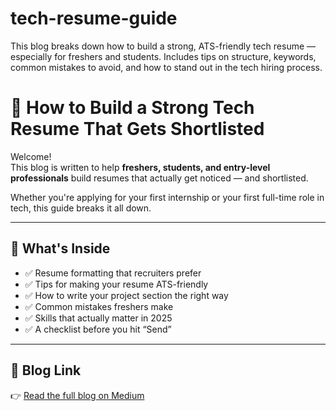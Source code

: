 # tech-resume-guide
This blog breaks down how to build a strong, ATS-friendly tech resume — especially for freshers and students. Includes tips on structure, keywords, common mistakes to avoid, and how to stand out in the tech hiring process.
# 🧠 How to Build a Strong Tech Resume That Gets Shortlisted

Welcome!  
This blog is written to help **freshers, students, and entry-level professionals** build resumes that actually get noticed — and shortlisted.

Whether you're applying for your first internship or your first full-time role in tech, this guide breaks it all down.

---

## 📌 What's Inside

- ✅ Resume formatting that recruiters prefer
- ✅ Tips for making your resume ATS-friendly
- ✅ How to write your project section the right way
- ✅ Common mistakes freshers make
- ✅ Skills that actually matter in 2025
- ✅ A checklist before you hit “Send”

---

## 📎 Blog Link

👉 [Read the full blog on Medium](https://medium.com/@saral.mahak22/how-to-build-a-strong-tech-resume-that-gets-shortlisted-9d43579e1d9e)
